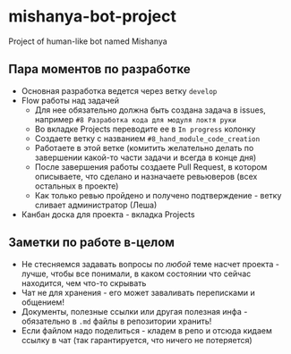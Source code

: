 # mishanya-bot-project
Project of human-like bot named Mishanya

## Пара моментов по разработке

- Основная разработка ведется через ветку `develop`
- Flow работы над задачей
  - Для нее обязательно должна быть создана задача в issues, например `#8 Разработка кода для модуля локтя руки`
  - Во вкладке Projects переводите ее в `In progress` колонку
  - Создаете ветку с названием `#8_hand_module_code_creation`
  - Работаете в этой ветке (комитить желательно делать по завершении какой-то части задачи и всегда в конце дня)
  - После завершения работы создаете Pull Request, в котором описываете, что сделано и назначаете ревьюверов (всех остальных в проекте)
  - Как только ревью пройдено и получено подтверждение - ветку сливает администратор (Леша)
- Канбан доска для проекта - вкладка Projects

## Заметки по работе в-целом

- Не стесняемся задавать вопросы по *любой* теме насчет проекта - лучше, чтобы все понимали, в каком состоянии что сейчас находится, чем что-то скрывать
- Чат не для хранения - его может заваливать переписками и общением!
- Документы, полезные ссылки или другая полезная инфа - обязательно в `.md` файлы в репозитории хранить!
- Если файлом надо поделиться - кладем в репо и отсюда кидаем ссылку в чат (так гарантируется, что ничего не потеряется) 
